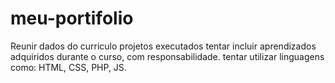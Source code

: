 # meu-portifolio
Reunir dados do curriculo
projetos executados
tentar incluir aprendizados adquiridos durante o curso, com responsabilidade.
tentar utilizar linguagens como: HTML, CSS, PHP, JS.

